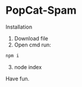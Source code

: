 # PopCat-Spam
Installation
1) Download file
2) Open cmd run:
```bash
npm i
```
3) node index

Have fun.
